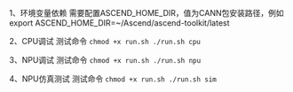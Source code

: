 1、环境变量依赖
   需要配置ASCEND_HOME_DIR，值为CANN包安装路径，例如export ASCEND_HOME_DIR=~/Ascend/ascend-toolkit/latest

2、CPU调试
    测试命令
    ```
    chmod +x run.sh
    ./run.sh cpu
    ```

3、NPU调试
    测试命令
    ```
    chmod +x run.sh
    ./run.sh npu
    ```

4、NPU仿真测试
    测试命令
    ```
    chmod +x run.sh
    ./run.sh sim
    ```
